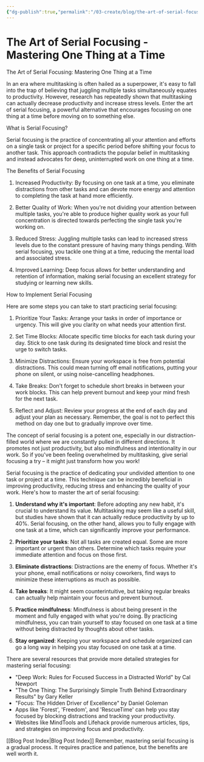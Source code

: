 ```yaml
---
{"dg-publish":true,"permalink":"/03-create/blog/the-art-of-serial-focusing-mastering-one-thing-at-a-time/","tags":["focus","multitasking"]}
---
```


# The Art of Serial Focusing - Mastering One Thing at a Time

The Art of Serial Focusing: Mastering One Thing at a Time

In an era where multitasking is often hailed as a superpower, it's easy to fall into the trap of believing that juggling multiple tasks simultaneously equates to productivity. However, research has repeatedly shown that multitasking can actually decrease productivity and increase stress levels. Enter the art of serial focusing, a powerful alternative that encourages focusing on one thing at a time before moving on to something else. 

What is Serial Focusing?

Serial focusing is the practice of concentrating all your attention and efforts on a single task or project for a specific period before shifting your focus to another task. This approach contradicts the popular belief in multitasking and instead advocates for deep, uninterrupted work on one thing at a time.

The Benefits of Serial Focusing

1. Increased Productivity: By focusing on one task at a time, you eliminate distractions from other tasks and can devote more energy and attention to completing the task at hand more efficiently.

2. Better Quality of Work: When you're not dividing your attention between multiple tasks, you're able to produce higher quality work as your full concentration is directed towards perfecting the single task you're working on.

3. Reduced Stress: Juggling multiple tasks can lead to increased stress levels due to the constant pressure of having many things pending. With serial focusing, you tackle one thing at a time, reducing the mental load and associated stress.

4. Improved Learning: Deep focus allows for better understanding and retention of information, making serial focusing an excellent strategy for studying or learning new skills.

How to Implement Serial Focusing

Here are some steps you can take to start practicing serial focusing:

1. Prioritize Your Tasks: Arrange your tasks in order of importance or urgency. This will give you clarity on what needs your attention first.

2. Set Time Blocks: Allocate specific time blocks for each task during your day. Stick to one task during its designated time block and resist the urge to switch tasks.

3. Minimize Distractions: Ensure your workspace is free from potential distractions. This could mean turning off email notifications, putting your phone on silent, or using noise-cancelling headphones.

4. Take Breaks: Don't forget to schedule short breaks in between your work blocks. This can help prevent burnout and keep your mind fresh for the next task.

5. Reflect and Adjust: Review your progress at the end of each day and adjust your plan as necessary. Remember, the goal is not to perfect this method on day one but to gradually improve over time.

The concept of serial focusing is a potent one, especially in our distraction-filled world where we are constantly pulled in different directions. It promotes not just productivity, but also mindfulness and intentionality in our work. So if you've been feeling overwhelmed by multitasking, give serial focusing a try – it might just transform how you work!


Serial focusing is the practice of dedicating your undivided attention to one task or project at a time. This technique can be incredibly beneficial in improving productivity, reducing stress and enhancing the quality of your work. Here's how to master the art of serial focusing:

1. **Understand why it's important**: Before adopting any new habit, it's crucial to understand its value. Multitasking may seem like a useful skill, but studies have shown that it can actually reduce productivity by up to 40%. Serial focusing, on the other hand, allows you to fully engage with one task at a time, which can significantly improve your performance.

2. **Prioritize your tasks**: Not all tasks are created equal. Some are more important or urgent than others. Determine which tasks require your immediate attention and focus on those first.

3. **Eliminate distractions**: Distractions are the enemy of focus. Whether it's your phone, email notifications or noisy coworkers, find ways to minimize these interruptions as much as possible.

4. **Take breaks**: It might seem counterintuitive, but taking regular breaks can actually help maintain your focus and prevent burnout.

5. **Practice mindfulness**: Mindfulness is about being present in the moment and fully engaged with what you're doing. By practicing mindfulness, you can train yourself to stay focused on one task at a time without being distracted by thoughts about other tasks.

6. **Stay organized**: Keeping your workspace and schedule organized can go a long way in helping you stay focused on one task at a time.

There are several resources that provide more detailed strategies for mastering serial focusing:

- "Deep Work: Rules for Focused Success in a Distracted World" by Cal Newport
- "The One Thing: The Surprisingly Simple Truth Behind Extraordinary Results" by Gary Keller
- "Focus: The Hidden Driver of Excellence" by Daniel Goleman
- Apps like 'Forest', 'Freedom', and 'RescueTime' can help you stay focused by blocking distractions and tracking your productivity.
- Websites like MindTools and Lifehack provide numerous articles, tips, and strategies on improving focus and productivity.

[[Blog Post Index\|Blog Post Index]]
Remember, mastering serial focusing is a gradual process. It requires practice and patience, but the benefits are well worth it.